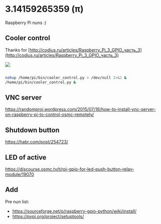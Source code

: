 # 3.14159265359 (π)

Raspberry Pi nuns :)

## Cooler control

Thanks for [http://codius.ru/articles/Raspberry_Pi_3_GPIO_часть_3](http://codius.ru/articles/Raspberry_Pi_3_GPIO_часть_3)

<img src="http://codius.ru/file/getimage/605cd27a-55a2-4692-b8a6-22fcb7beed3b">

```bash

nohup /home/pi/bin/cooler_control.py > /dev/null 2>&1 &
/home/pi/bin/cooler_control.py &
```

## VNC server

https://randomproj.wordpress.com/2015/07/16/how-to-install-vnc-server-on-raspberry-pi-to-control-osmc-remotely/

## Shutdown button

https://habr.com/post/254723/

## LED of active

https://discourse.osmc.tv/t/rpi-gpio-for-led-push-button-relay-module/19070

## Add

Pre nun list:
* https://sourceforge.net/p/raspberry-gpio-python/wiki/install/
* https://pypi.org/project/setuptools/